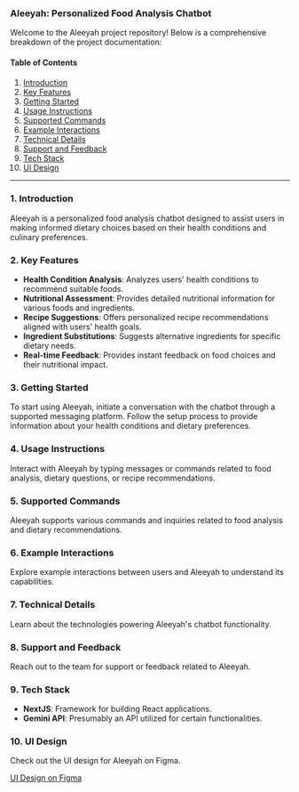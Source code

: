 ### Aleeyah: Personalized Food Analysis Chatbot

Welcome to the Aleeyah project repository! Below is a comprehensive breakdown of the project documentation:

#### Table of Contents

1. [Introduction](#1-introduction)
2. [Key Features](#2-key-features)
3. [Getting Started](#3-getting-started)
4. [Usage Instructions](#4-usage-instructions)
5. [Supported Commands](#5-supported-commands)
6. [Example Interactions](#6-example-interactions)
7. [Technical Details](#7-technical-details)
8. [Support and Feedback](#8-support-and-feedback)
9. [Tech Stack](#9-tech-stack)
10. [UI Design](#10-ui-design)

---

### 1. Introduction

Aleeyah is a personalized food analysis chatbot designed to assist users in making informed dietary choices based on their health conditions and culinary preferences.

### 2. Key Features

- **Health Condition Analysis**: Analyzes users' health conditions to recommend suitable foods.
- **Nutritional Assessment**: Provides detailed nutritional information for various foods and ingredients.
- **Recipe Suggestions**: Offers personalized recipe recommendations aligned with users' health goals.
- **Ingredient Substitutions**: Suggests alternative ingredients for specific dietary needs.
- **Real-time Feedback**: Provides instant feedback on food choices and their nutritional impact.

### 3. Getting Started

To start using Aleeyah, initiate a conversation with the chatbot through a supported messaging platform. Follow the setup process to provide information about your health conditions and dietary preferences.

### 4. Usage Instructions

Interact with Aleeyah by typing messages or commands related to food analysis, dietary questions, or recipe recommendations.

### 5. Supported Commands

Aleeyah supports various commands and inquiries related to food analysis and dietary recommendations.

### 6. Example Interactions

Explore example interactions between users and Aleeyah to understand its capabilities.

### 7. Technical Details

Learn about the technologies powering Aleeyah's chatbot functionality.

### 8. Support and Feedback

Reach out to the team for support or feedback related to Aleeyah.

### 9. Tech Stack

- **NextJS**: Framework for building React applications.
- **Gemini API**: Presumably an API utilized for certain functionalities.

### 10. UI Design

Check out the UI design for Aleeyah on Figma.

[UI Design on Figma](https://www.figma.com/file/rNtqHkUPEIgDK0UNuf9YyS/Aleeyah?type=design&node-id=1-259&mode=design&t=RccUgFQPyJpZTtn2-0)

